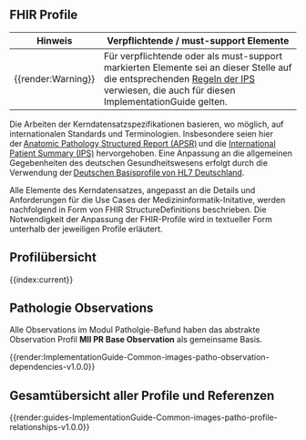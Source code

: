 ## FHIR Profile

| Hinweis | Verpflichtende / must-support Elemente |
|---------|---------------------|
| {{render:Warning}} | Für verpflichtende oder als must-support markierten Elemente sei an dieser Stelle auf die entsprechenden [Regeln der IPS](http://hl7.org/fhir/uv/ips/STU1/design.html#must-support) verwiesen, die auch für diesen ImplementationGuide gelten. |

Die Arbeiten der Kerndatensatzspezifikationen basieren, wo möglich, auf internationalen Standards und Terminologien. Insbesondere seien hier der [Anatomic Pathology Structured Report (APSR)](https://art-decor.org/art-decor/decor-templates--psr-?section=templates&id=1.3.6.1.4.1.19376.1.8.1.1.1&effectiveDate=2014-05-13T11:57:57&language=de-DE) und die [International Patient Summary (IPS)](http://hl7.org/fhir/uv/ips/history.html) hervorgehoben. Eine Anpassung an die allgemeinen Gegebenheiten des deutschen Gesundheitswesens erfolgt durch die Verwendung der [Deutschen Basisprofile von HL7 Deutschland](https://simplifier.net/basisprofil-de-r4). 

Alle Elemente des Kerndatensatzes, angepasst an die Details und Anforderungen für die Use Cases der Medizininformatik-Initative, werden nachfolgend in Form von FHIR StructureDefinitions beschrieben. Die Notwendigkeit der Anpassung der FHIR-Profile wird in textueller Form unterhalb der jeweiligen Profile erläutert. 

## Profilübersicht

{{index:current}}

## Pathologie Observations

Alle Observations im Modul Patholgie-Befund haben das abstrakte Observation Profil **MII PR Base Observation** als gemeinsame Basis. 

{{render:ImplementationGuide-Common-images-patho-observation-dependencies-v1.0.0}}

## Gesamtübersicht aller Profile und Referenzen

{{render:guides-ImplementationGuide-Common-images-patho-profile-relationships-v1.0.0}}
